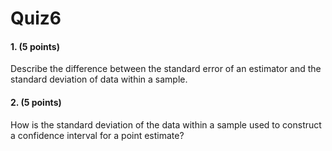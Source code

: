 # Quiz6

#### 1. (5 points)
Describe the difference between the standard error of an estimator and the standard deviation of data within a sample.

#### 2. (5 points)
How is the standard deviation of the data within a sample used to construct a confidence interval for a point estimate?
